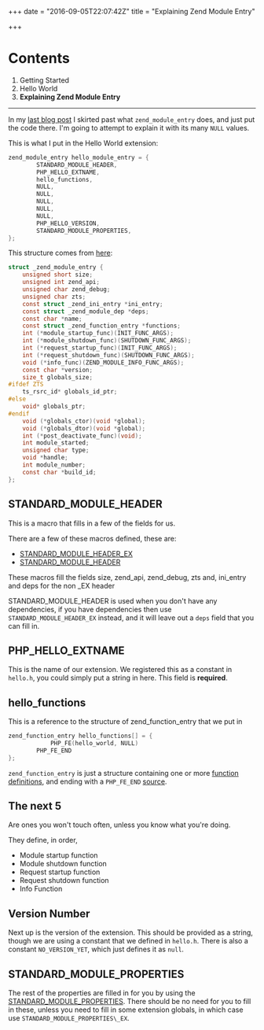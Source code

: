 +++
date = "2016-09-05T22:07:42Z"
title = "Explaining Zend Module Entry"

+++

# Contents

1. Getting Started
2. Hello World
3. **Explaining Zend Module Entry**

---

In my [last blog post](https://zando.io/post/writing-a-hello-world-php-7-extension/) I skirted past what `zend_module_entry` does, and just put the code there. I'm going to attempt to explain it with its many `NULL` values.

This is what I put in the Hello World extension:

```c
zend_module_entry hello_module_entry = {  
        STANDARD_MODULE_HEADER,
        PHP_HELLO_EXTNAME,
        hello_functions,
        NULL,
        NULL,
        NULL,
        NULL,
        NULL,
        PHP_HELLO_VERSION,
        STANDARD_MODULE_PROPERTIES,
};
```

This structure comes from [here](https://github.com/php/php-src/blob/1c295d4a9ac78fcc2f77d6695987598bb7abcb83/Zend/zend_modules.h#L73-L102):

```c
struct _zend_module_entry {
    unsigned short size;
    unsigned int zend_api;
    unsigned char zend_debug;
    unsigned char zts;
    const struct _zend_ini_entry *ini_entry;
    const struct _zend_module_dep *deps;
    const char *name;
    const struct _zend_function_entry *functions;
    int (*module_startup_func)(INIT_FUNC_ARGS);
    int (*module_shutdown_func)(SHUTDOWN_FUNC_ARGS);
    int (*request_startup_func)(INIT_FUNC_ARGS);
    int (*request_shutdown_func)(SHUTDOWN_FUNC_ARGS);
    void (*info_func)(ZEND_MODULE_INFO_FUNC_ARGS);
    const char *version;
    size_t globals_size;
#ifdef ZTS
    ts_rsrc_id* globals_id_ptr;
#else
    void* globals_ptr;
#endif
    void (*globals_ctor)(void *global);
    void (*globals_dtor)(void *global);
    int (*post_deactivate_func)(void);
    int module_started;
    unsigned char type;
    void *handle;
    int module_number;
    const char *build_id;
};
```

## STANDARD\_MODULE\_HEADER
This is a macro that fills in a few of the fields for us.

There are a few of these macros defined, these are:

 - [STANDARD\_MODULE\_HEADER\_EX](https://github.com/php/php-src/blob/1c295d4a9ac78fcc2f77d6695987598bb7abcb83/Zend/zend_modules.h#L43)
  - [STANDARD\_MODULE\_HEADER](https://github.com/php/php-src/blob/1c295d4a9ac78fcc2f77d6695987598bb7abcb83/Zend/zend_modules.h#L44)

These macros fill the fields size, zend_api, zend_debug, zts and, ini\_entry and deps for the non \_EX header

STANDARD\_MODULE\_HEADER is used when you don't have any dependencies, if you have dependencies then use `STANDARD_MODULE_HEADER_EX` instead, and it will leave out a `deps` field that you can fill in.

## PHP\_HELLO\_EXTNAME
This is the name of our extension. We registered this as a constant in `hello.h`, you could simply put a string in here. This field is **required**.

## hello\_functions

This is a reference to the structure of zend\_function\_entry that we put in

```c
zend_function_entry hello_functions[] = {  
            PHP_FE(hello_world, NULL)
        PHP_FE_END
};
```

`zend_function_entry` is just a structure containing one or more [function definitions](https://github.com/php/php-src/blob/d8507d4f582997ae3efe074f54900af2936835e6/Zend/zend_API.h#L76), and ending with a `PHP_FE_END` [source](https://github.com/php/php-src/blob/d8507d4f582997ae3efe074f54900af2936835e6/Zend/zend_API.h#L98).

## The next 5
Are ones you won't touch often, unless you know what you're doing.

They define, in order,

 - Module startup function
  - Module shutdown function
  - Request startup function
  - Request shutdown function
  - Info Function

## Version Number
Next up is the version of the extension. This should be provided as a string, though we are using a constant that we defined in `hello.h`. There is also a constant `NO_VERSION_YET`, which just defines it as `null`.

## STANDARD\_MODULE\_PROPERTIES
The rest of the properties are filled in for you by using the [STANDARD\_MODULE\_PROPERTIES](https://github.com/php/php-src/blob/1c295d4a9ac78fcc2f77d6695987598bb7abcb83/Zend/zend_modules.h#L61). There should be no need for you to fill in these, unless you need to fill in some extension globals, in which case use `STANDARD_MODULE_PROPERTIES\_EX`.

